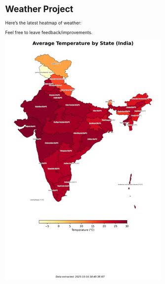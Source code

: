 # Weather Project

Here’s the latest heatmap of weather:

Feel free to leave feedback/improvements.

![India Heatmap](docs/assets/india_heatmap.png?v=F0EED0)
